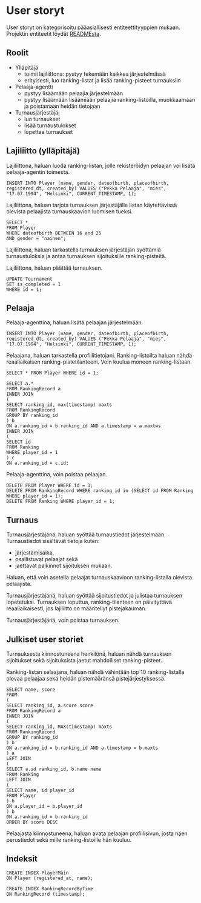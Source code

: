 # User storyt

User storyt on kategorisoitu pääasiallisesti entiteettityyppien mukaan. Projektin entiteetit löydät [READMEsta](README.md#entiteetit).

## Roolit
* Ylläpitäjä
    - toimii lajiliittona: pystyy tekemään kaikkea järjestelmässä
    - erityisesti, luo ranking-listat ja lisää ranking-pisteet turnauksiin
* Pelaaja-agentti
    - pystyy lisäämään pelaajia järjestelmään
    - pystyy lisäämään lisäämiään pelaajia ranking-listoilla, muokkaamaan ja poistamaan heidän tietojaan
* Turnausjärjestäjä:
    - luo turnaukset
    - lisää turnaustulokset
    - lopettaa turnaukset

## Lajiliitto (ylläpitäjä)
Lajiliittona, haluan luoda ranking-listan, jolle rekisteröidyn pelaajan voi lisätä pelaaja-agentin toimesta.
```
INSERT INTO Player (name, gender, dateofbirth, placeofbirth, registered_dt, created_by) VALUES ("Pekka Pelaaja", "mies", "17.07.1994", "Helsinki", CURRENT_TIMESTAMP, 1);
```
Lajiliittona, haluan tarjota turnauksen järjestäjälle listan käytettävissä olevista pelaajista turnauskaavion luomisen tueksi.
```
SELECT * 
FROM Player 
WHERE dateofbirth BETWEEN 16 and 25
AND gender = "nainen";
```

Lajiliittona, haluan tarkastella turnauksen järjestäjän syöttämiä turnaustuloksia ja antaa turnauksen sijoituksille ranking-pisteitä.

Lajiliittona, haluan päättää turnauksen.

```
UPDATE Tournament 
SET is_completed = 1
WHERE id = 1;
```

## Pelaaja
Pelaaja-agenttina, haluan lisätä pelaajan järjestelmään.
```
INSERT INTO Player (name, gender, dateofbirth, placeofbirth, registered_dt, created_by) VALUES ("Pekka Pelaaja", "mies", "17.07.1994", "Helsinki", CURRENT_TIMESTAMP, 1);
```

Pelaajana, haluan tarkastella profiilitietojani. Ranking-listoilta haluan nähdä reaaliaikaisen ranking-pistetilanteeni. Voin kuulua moneen ranking-listaan.
```
SELECT * FROM Player WHERE id = 1;
```

```
SELECT a.*
FROM RankingRecord a
INNER JOIN 
(
SELECT ranking_id, max(timestamp) maxts
FROM RankingRecord
GROUP BY ranking_id
) b
ON a.ranking_id = b.ranking_id AND a.timestamp = a.maxtws
INNER JOIN
(
SELECT id
FROM Ranking 
WHERE player_id = 1
) c
ON a.ranking_id = c.id;
```

Pelaaja-agenttina, voin poistaa pelaajan. 
```
DELETE FROM Player WHERE id = 1;
DELETE FROM RankingRecord WHERE ranking_id in (SELECT id FROM Ranking WHERE player_id = 1);
DELETE FROM Ranking WHERE player_id = 1;
```

## Turnaus
Turnausjärjestäjänä, haluan syöttää turnaustiedot järjestelmään. Turnaustiedot sisältävät tietoja kuten:

* järjestämisaika,
* osallistuvat pelaajat sekä
* jaettavat palkinnot sijoituksen mukaan.

Haluan, että voin asetella pelaajat turnauskaavioon ranking-listalla olevista pelaajista.

Turnausjärjestäjänä, haluan syöttää sijoitustiedot ja julistaa turnauksen lopetetuksi. Turnauksen loputtua, ranking-tilanteen on päivityttävä reaaliaikaisesti, jos lajiliitto on määritellyt pistejakauman.

Turnausjärjestäjänä, voin poistaa turnauksen.

## Julkiset user storiet
Turnauksesta kiinnostuneena henkilönä, haluan nähdä turnauksen sijoitukset sekä sijoituksista jaetut mahdolliset ranking-pisteet.

Ranking-listan selaajana, haluan nähdä vähintään top 10 ranking-listalla olevaa pelaajaa sekä heidän pistemääränsä pistejärjestyksessä.

```
SELECT name, score
FROM
(
SELECT ranking_id, a.score score
FROM RankingRecord a
INNER JOIN
(
SELECT ranking_id, MAX(timestamp) maxts
FROM RankingRecord
GROUP BY ranking_id
) b
ON a.ranking_id = b.ranking_id AND a.timestamp = b.maxts
) a
LEFT JOIN
(
SELECT a.id ranking_id, b.name name
FROM Ranking
LEFT JOIN
(
SELECT name, id player_id
FROM Player
) b
ON a.player_id = b.player_id
) b
ON a.ranking_id = b.ranking_id
ORDER BY score DESC
```

Pelaajasta kiinnostuneena, haluan avata pelaajan profiilisivun, josta näen perustiedot sekä mille ranking-listoille hän kuuluu.

## Indeksit
```
CREATE INDEX PlayerMain
ON Player (registered_at, name);

CREATE INDEX RankingRecordByTime
ON RankingRecord (timestamp);
```
